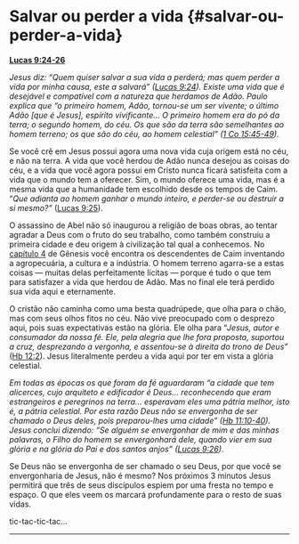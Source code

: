 # Salvar ou perder a vida {#salvar-ou-perder-a-vida}

[**Lucas 9:24-26**](http://bibliaonline.com.br/acf/lc/9/24-26)

_Jesus diz: “Quem quiser salvar a sua vida a perderá; mas quem perder a vida por minha causa, este a salvará” (_[_Lucas 9:24_](http://bibliaonline.com.br/acf/lc/9/24)_). Existe uma vida que é desejável e compatível com a natureza que herdamos de Adão. Paulo explica que “o primeiro homem, Adão, tornou-se um ser vivente; o último Adão [que é Jesus], espírito vivificante... O primeiro homem era do pó da terra; o segundo homem, do céu. Os que são da terra são semelhantes ao homem terreno; os que são do céu, ao homem celestial” (_[_1 Co 15:45-49_](http://bibliaonline.com.br/acf/1co/15/45-49)_)._

Se você crê em Jesus possui agora uma nova vida cuja origem está no céu, e não na terra. A vida que você herdou de Adão nunca desejou as coisas do céu, e a vida que você agora possui em Cristo nunca ficará satisfeita com a vida que o mundo tem a oferecer. Sim, o mundo oferece uma vida, mas é a mesma vida que a humanidade tem escolhido desde os tempos de Caim. “_Que adianta ao homem ganhar o mundo inteiro, e perder-se ou destruir a si mesmo?”_ ([Lucas 9:25](http://bibliaonline.com.br/acf/lc/9/25)).

O assassino de Abel não só inaugurou a religião de boas obras, ao tentar agradar a Deus com o fruto do seu trabalho, como também construiu a primeira cidade e deu origem à civilização tal qual a conhecemos. No [capítulo 4](http://bibliaonline.com.br/acf/gn/4) de Gênesis você encontra os descendentes de Caim inventando a agropecuária, a cultura e a indústria. O homem terreno agarra-se a estas coisas — muitas delas perfeitamente lícitas — porque é tudo o que tem para satisfazer a vida que herdou de Adão. Mas no final ele terá perdido sua vida aqui e eternamente.

O cristão não caminha como uma besta quadrúpede, que olha para o chão, mas com seus olhos fitos no céu. Não vive preocupado com o desprezo aqui, pois suas expectativas estão na glória. Ele olha para “_Jesus, autor e consumador da nossa fé. Ele, pela alegria que lhe fora proposta, suportou a cruz, desprezando a vergonha, e assentou-se à direita do trono de Deus”_ ([Hb 12:2](http://bibliaonline.com.br/acf/hb/12/2)). Jesus literalmente perdeu a vida aqui por ter em vista a glória celestial.

_Em todas as épocas os que foram da fé aguardaram “a cidade que tem alicerces, cujo arquiteto e edificador é Deus... reconhecendo que eram estrangeiros e peregrinos na terra... esperavam eles uma pátria melhor, isto é, a pátria celestial. Por esta razão Deus não se envergonha de ser chamado o Deus deles, pois preparou-lhes uma cidade” (_[_Hb 11:10-40_](http://bibliaonline.com.br/acf/hb/11/10-40)_). Jesus conclui dizendo: “Se alguém se envergonhar de mim e das minhas palavras, o Filho do homem se envergonhará dele, quando vier em sua glória e na glória do Pai e dos santos anjos” (_[_Lucas 9:26_](http://bibliaonline.com.br/acf/lc/9/26)_)._

Se Deus não se envergonha de ser chamado o seu Deus, por que você se envergonharia de Jesus, não é mesmo? Nos próximos 3 minutos Jesus permitirá que três de seus discípulos espiem por uma fresta no tempo e espaço. O que eles veem os marcará profundamente para o resto de suas vidas.

tic-tac-tic-tac...

*****
